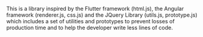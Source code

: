 This is a library inspired by the Flutter framework (html.js), the Angular framework (renderer.js, css.js) and the JQuery Library (utils.js, prototype.js)
which includes a set of utilities and prototypes to prevent losses of production time and to help the developer write less lines of code.
